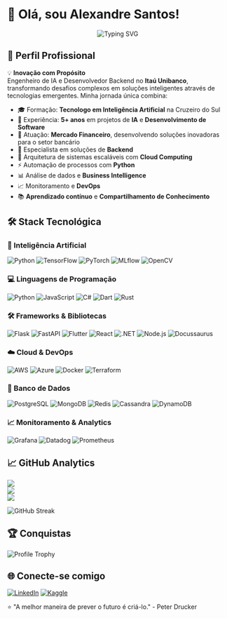 # 👋 Olá, sou Alexandre Santos!

<div align="center">
  <img src="https://readme-typing-svg.demolab.com?font=Fira+Code&pause=1000&color=22D35E&width=435&lines=AI+Engineer+%7C+Backend+Developer" alt="Typing SVG" />
</div>

## 🚀 Perfil Profissional

💡 **Inovação com Propósito**  
Engenheiro de IA e Desenvolvedor Backend no **Itaú Unibanco**, transformando desafios complexos em soluções inteligentes através de tecnologias emergentes. Minha jornada única combina:

- 🎓 Formação: **Tecnologo em Inteligência Artificial** na Cruzeiro do Sul
- 🚀 Experiência: **5+ anos** em projetos de **IA** e **Desenvolvimento de Software**
- 💼 Atuação: **Mercado Financeiro**, desenvolvendo soluções inovadoras para o setor bancário
- 🤖 Especialista em soluções de **Backend**
- 🔧 Arquitetura de sistemas escaláveis com **Cloud Computing**
- ⚡ Automação de processos com **Python**
- 📊 Análise de dados e **Business Intelligence**
- 📈 Monitoramento e **DevOps**
- 📚 **Aprendizado contínuo** e **Compartilhamento de Conhecimento**


## 🛠️ Stack Tecnológica

### 🤖 Inteligência Artificial
![Python](https://img.shields.io/badge/Python-3776AB?logo=python&logoColor=white)
![TensorFlow](https://img.shields.io/badge/TensorFlow-FF6F00?logo=tensorflow&logoColor=white)
![PyTorch](https://img.shields.io/badge/PyTorch-EE4C2C?logo=pytorch&logoColor=white)
![MLflow](https://img.shields.io/badge/MLflow-0194E2?logo=mlflow&logoColor=white)
![OpenCV](https://img.shields.io/badge/OpenCV-5C3EE8?logo=opencv&logoColor=white)

### 💻 Linguagens de Programação
![Python](https://img.shields.io/badge/Python-3776AB?logo=python&logoColor=white)
![JavaScript](https://img.shields.io/badge/JavaScript-F7DF1E?logo=javascript&logoColor=black)
![C#](https://img.shields.io/badge/C%23-239120?logo=csharp&logoColor=white)
![Dart](https://img.shields.io/badge/Dart-0175C2?logo=dart&logoColor=white)
![Rust](https://img.shields.io/badge/Rust-000000?logo=rust&logoColor=white)

### 🛠️ Frameworks & Bibliotecas
![Flask](https://img.shields.io/badge/Flask-000000?logo=flask&logoColor=white)
![FastAPI](https://img.shields.io/badge/FastAPI-009688?logo=fastapi&logoColor=white)
![Flutter](https://img.shields.io/badge/Flutter-02569B?logo=flutter&logoColor=white)
![React](https://img.shields.io/badge/React-61DAFB?logo=react&logoColor=white)
![.NET](https://img.shields.io/badge/.NET-512BD4?logo=dotnet&logoColor=white)
![Node.js](https://img.shields.io/badge/Node.js-339933?logo=node.js&logoColor=white)
![Docussaurus](https://img.shields.io/badge/Docussaurus-34495E?logo=docusaurus&logoColor=white)

### ☁️ Cloud & DevOps
![AWS](https://img.shields.io/badge/AWS-232F3E?logo=amazonaws&logoColor=white)
![Azure](https://img.shields.io/badge/Azure-0089D6?logo=microsoftazure&logoColor=white)
![Docker](https://img.shields.io/badge/Docker-2496ED?logo=docker&logoColor=white)
![Terraform](https://img.shields.io/badge/Terraform-7B42BC?logo=terraform&logoColor=white)

### 💾 Banco de Dados
![PostgreSQL](https://img.shields.io/badge/PostgreSQL-4169E1?logo=postgresql&logoColor=white)
![MongoDB](https://img.shields.io/badge/MongoDB-47A248?logo=mongodb&logoColor=white)
![Redis](https://img.shields.io/badge/Redis-DC382D?logo=redis&logoColor=white)
![Cassandra](https://img.shields.io/badge/Cassandra-1287B1?logo=apachecassandra&logoColor=white)
![DynamoDB](https://img.shields.io/badge/DynamoDB-4053D6?logo=amazondynamodb&logoColor=white)

### 📈 Monitoramento & Analytics
![Grafana](https://img.shields.io/badge/Grafana-F46800?logo=grafana&logoColor=white)
![Datadog](https://img.shields.io/badge/Datadog-632CA6?logo=datadog&logoColor=white)
![Prometheus](https://img.shields.io/badge/Prometheus-E6522C?logo=prometheus&logoColor=white)

## 📈 GitHub Analytics

![](https://github-readme-stats.vercel.app/api?username=lexander91alfa&theme=shadow_green&hide_border=false&include_all_commits=true&count_private=false)<br/>
![](https://github-readme-streak-stats.herokuapp.com/?user=lexander91alfa&theme=shadow_green&hide_border=false)<br/>
![](https://github-readme-stats.vercel.app/api/top-langs/?username=lexander91alfa&theme=shadow_green&hide_border=false&include_all_commits=true&count_private=false&layout=compact)


![GitHub Streak](https://streak-stats.demolab.com/?user=lexander91alfa&theme=highcontrast)

## 🏆 Conquistas
![Profile Trophy](https://github-profile-trophy.vercel.app/?username=lexander91alfa&theme=onedark&no-bg=true&no-frame=true&column=7)

## 🌐 Conecte-se comigo
[![LinkedIn](https://img.shields.io/badge/LinkedIn-0077B5?style=for-the-badge&logo=linkedin&logoColor=white)](https://www.linkedin.com/in/alexandre-j-santos-368360174)
[![Kaggle](https://img.shields.io/badge/Kaggle-20BEFF?style=for-the-badge&logo=kaggle&logoColor=white)](https://www.kaggle.com/alexandremaximo)

⭐ "A melhor maneira de prever o futuro é criá-lo." - Peter Drucker